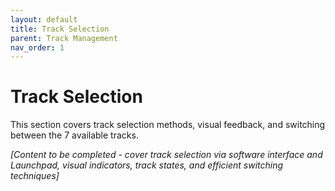 ```yaml
---
layout: default
title: Track Selection
parent: Track Management
nav_order: 1
---
```


# Track Selection

This section covers track selection methods, visual feedback, and switching between the 7 available tracks.

*[Content to be completed - cover track selection via software interface and Launchpad, visual indicators, track states, and efficient switching techniques]*
